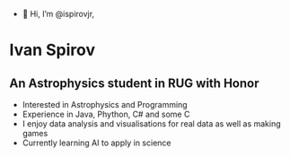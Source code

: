 - 👋 Hi, I’m @ispirovjr,
# Ivan Spirov
## An Astrophysics student in RUG with Honor

- Interested in Astrophysics and Programming
- Experience in Java, Phython, C# and some C
- I enjoy data analysis and visualisations for real data as well as making games
- Currently learning AI to apply in science


<!---
ispirovjr/ispirovjr is a ✨ special ✨ repository because its `README.md` (this file) appears on your GitHub profile.
You can click the Preview link to take a look at your changes.
--->
